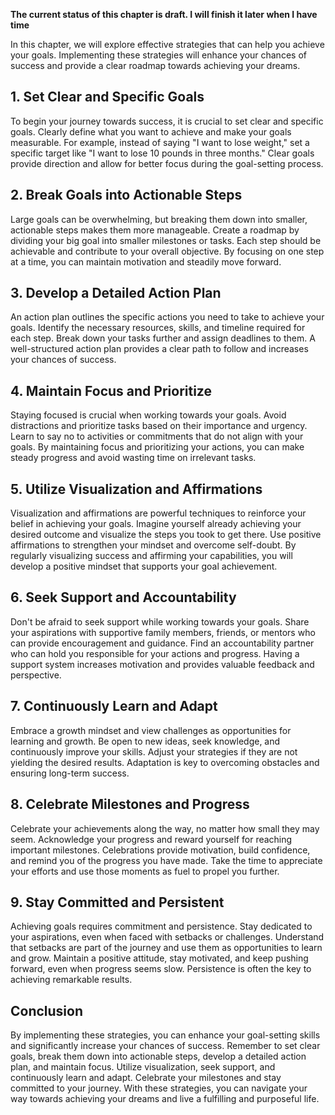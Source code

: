 **The current status of this chapter is draft. I will finish it later when I have time**

In this chapter, we will explore effective strategies that can help you achieve your goals. Implementing these strategies will enhance your chances of success and provide a clear roadmap towards achieving your dreams.

**1. Set Clear and Specific Goals**
-----------------------------------

To begin your journey towards success, it is crucial to set clear and specific goals. Clearly define what you want to achieve and make your goals measurable. For example, instead of saying "I want to lose weight," set a specific target like "I want to lose 10 pounds in three months." Clear goals provide direction and allow for better focus during the goal-setting process.

**2. Break Goals into Actionable Steps**
----------------------------------------

Large goals can be overwhelming, but breaking them down into smaller, actionable steps makes them more manageable. Create a roadmap by dividing your big goal into smaller milestones or tasks. Each step should be achievable and contribute to your overall objective. By focusing on one step at a time, you can maintain motivation and steadily move forward.

**3. Develop a Detailed Action Plan**
-------------------------------------

An action plan outlines the specific actions you need to take to achieve your goals. Identify the necessary resources, skills, and timeline required for each step. Break down your tasks further and assign deadlines to them. A well-structured action plan provides a clear path to follow and increases your chances of success.

**4. Maintain Focus and Prioritize**
------------------------------------

Staying focused is crucial when working towards your goals. Avoid distractions and prioritize tasks based on their importance and urgency. Learn to say no to activities or commitments that do not align with your goals. By maintaining focus and prioritizing your actions, you can make steady progress and avoid wasting time on irrelevant tasks.

**5. Utilize Visualization and Affirmations**
---------------------------------------------

Visualization and affirmations are powerful techniques to reinforce your belief in achieving your goals. Imagine yourself already achieving your desired outcome and visualize the steps you took to get there. Use positive affirmations to strengthen your mindset and overcome self-doubt. By regularly visualizing success and affirming your capabilities, you will develop a positive mindset that supports your goal achievement.

**6. Seek Support and Accountability**
--------------------------------------

Don't be afraid to seek support while working towards your goals. Share your aspirations with supportive family members, friends, or mentors who can provide encouragement and guidance. Find an accountability partner who can hold you responsible for your actions and progress. Having a support system increases motivation and provides valuable feedback and perspective.

**7. Continuously Learn and Adapt**
-----------------------------------

Embrace a growth mindset and view challenges as opportunities for learning and growth. Be open to new ideas, seek knowledge, and continuously improve your skills. Adjust your strategies if they are not yielding the desired results. Adaptation is key to overcoming obstacles and ensuring long-term success.

**8. Celebrate Milestones and Progress**
----------------------------------------

Celebrate your achievements along the way, no matter how small they may seem. Acknowledge your progress and reward yourself for reaching important milestones. Celebrations provide motivation, build confidence, and remind you of the progress you have made. Take the time to appreciate your efforts and use those moments as fuel to propel you further.

**9. Stay Committed and Persistent**
------------------------------------

Achieving goals requires commitment and persistence. Stay dedicated to your aspirations, even when faced with setbacks or challenges. Understand that setbacks are part of the journey and use them as opportunities to learn and grow. Maintain a positive attitude, stay motivated, and keep pushing forward, even when progress seems slow. Persistence is often the key to achieving remarkable results.

Conclusion
----------

By implementing these strategies, you can enhance your goal-setting skills and significantly increase your chances of success. Remember to set clear goals, break them down into actionable steps, develop a detailed action plan, and maintain focus. Utilize visualization, seek support, and continuously learn and adapt. Celebrate your milestones and stay committed to your journey. With these strategies, you can navigate your way towards achieving your dreams and live a fulfilling and purposeful life.
